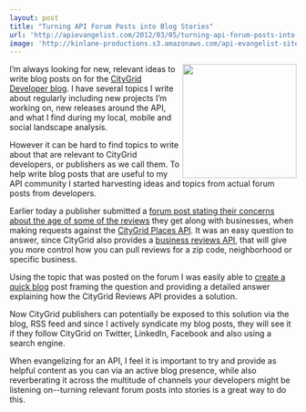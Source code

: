 ```yaml
---
layout: post
title: "Turning API Forum Posts into Blog Stories"
url: 'http://apievangelist.com/2012/03/05/turning-api-forum-posts-into-blog-stories/'
image: 'http://kinlane-productions.s3.amazonaws.com/api-evangelist-site/blog/forums-icon.jpg'
---
```


<img class="c1" src="http://kinlane-productions.s3.amazonaws.com/api-evangelist/forums-icon.jpg" alt="" width="200" align="right" />

I’m always looking for new, relevant ideas to write blog posts on for the [CityGrid Developer blog][1]. I have several topics I write about regularly including new projects I’m working on, new releases around the API, and what I find during my local, mobile and social landscape analysis.

However it can be hard to find topics to write about that are relevant to CityGrid developers, or publishers as we call them. To help write blog posts that are useful to my API community I started harvesting ideas and topics from actual forum posts from developers.

Earlier today a publisher submitted a [forum post stating their concerns about the age of some of the reviews][2] they get along with businesses, when making requests against the [CityGrid Places API][3]. It was an easy question to answer, since CityGrid also provides a [business reviews API][4], that will give you more control how you can pull reviews for a zip code, neighborhood or specific business.

Using the topic that was posted on the forum I was easily able to [create a quick blog][5] post framing the question and providing a detailed answer explaining how the CityGrid Reviews API provides a solution.

Now CityGrid publishers can potentially be exposed to this solution via the blog, RSS feed and since I actively syndicate my blog posts, they will see it if they follow CityGrid on Twitter, LinkedIn, Facebook and also using a search engine.

When evangelizing for an API, I feel it is important to try and provide as helpful content as you can via an active blog presence, while also reverberating it across the multitude of channels your developers might be listening on--turning relevant forum posts into stories is a great way to do this.

   [1]: http://www.citygridmedia.com/developer/blog/ (CityGrid Developer Blog)
   [2]: https://groups.google.com/forum/?hl=en#!topic/citygrid-dev-talk/6x4j2g5Mqso
   [3]: http://docs.citygridmedia.com/display/citygridv2/Places%20API (CityGrid Places API)
   [4]: http://docs.citygridmedia.com/display/citygridv2/Reviews%20API (business reviews API)
   [5]: http://www.citygridmedia.com/developer/blog/more-control-over-citygrid-review-api-requests/ (create a quick blog post)
